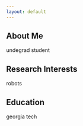 ```yaml
---
layout: default
---
```


## About Me

undegrad student

## Research Interests
robots

## Education 
georgia tech